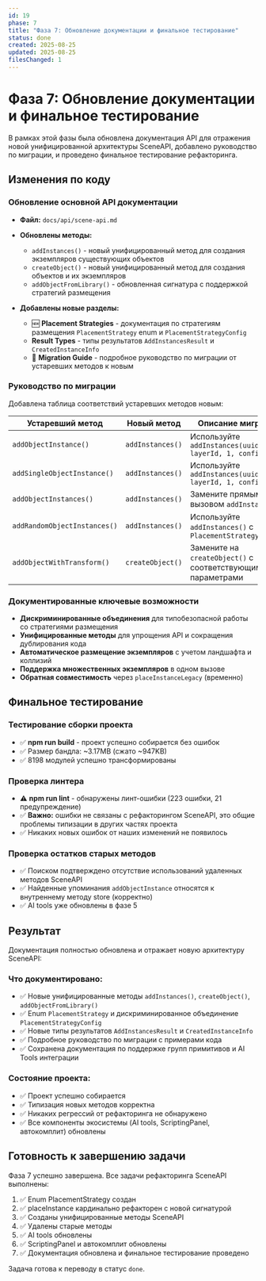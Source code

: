 ```yaml
---
id: 19
phase: 7
title: "Фаза 7: Обновление документации и финальное тестирование"
status: done
created: 2025-08-25
updated: 2025-08-25
filesChanged: 1
---
```


# Фаза 7: Обновление документации и финальное тестирование

В рамках этой фазы была обновлена документация API для отражения новой унифицированной архитектуры SceneAPI, добавлено руководство по миграции, и проведено финальное тестирование рефакторинга.

## Изменения по коду

### Обновление основной API документации

- **Файл:** `docs/api/scene-api.md` 
- **Обновлены методы:**
  - `addInstances()` - новый унифицированный метод для создания экземпляров существующих объектов
  - `createObject()` - новый унифицированный метод для создания объектов и их экземпляров  
  - `addObjectFromLibrary()` - обновленная сигнатура с поддержкой стратегий размещения

- **Добавлены новые разделы:**
  - 🆕 **Placement Strategies** - документация по стратегиям размещения `PlacementStrategy` enum и `PlacementStrategyConfig` 
  - **Result Types** - типы результатов `AddInstancesResult` и `CreatedInstanceInfo`
  - 🔄 **Migration Guide** - подробное руководство по миграции от устаревших методов к новым

### Руководство по миграции

Добавлена таблица соответствий устаревших методов новым:

| Устаревший метод | Новый метод | Описание миграции |
|------------------|-------------|-------------------|
| `addObjectInstance()` | `addInstances()` | Используйте `addInstances(uuid, layerId, 1, config)` |
| `addSingleObjectInstance()` | `addInstances()` | Используйте `addInstances(uuid, layerId, 1, config)` |
| `addObjectInstances()` | `addInstances()` | Замените прямым вызовом `addInstances()` |
| `addRandomObjectInstances()` | `addInstances()` | Используйте `addInstances()` с `PlacementStrategy.Random` |
| `addObjectWithTransform()` | `createObject()` | Замените на `createObject()` с соответствующими параметрами |

### Документированные ключевые возможности

- **Дискриминированные объединения** для типобезопасной работы со стратегиями размещения
- **Унифицированные методы** для упрощения API и сокращения дублирования кода
- **Автоматическое размещение экземпляров** с учетом ландшафта и коллизий
- **Поддержка множественных экземпляров** в одном вызове
- **Обратная совместимость** через `placeInstanceLegacy` (временно)

## Финальное тестирование

### Тестирование сборки проекта
- ✅ **npm run build** - проект успешно собирается без ошибок
- ✅ Размер бандла: ~3.17MB (сжато ~947KB) 
- ✅ 8198 модулей успешно трансформированы

### Проверка линтера  
- ⚠️ **npm run lint** - обнаружены линт-ошибки (223 ошибки, 21 предупреждение)
- ✅ **Важно:** ошибки не связаны с рефакторингом SceneAPI, это общие проблемы типизации в других частях проекта
- ✅ Никаких новых ошибок от наших изменений не появилось

### Проверка остатков старых методов
- ✅ Поиском подтверждено отсутствие использований удаленных методов SceneAPI
- ✅ Найденные упоминания `addObjectInstance` относятся к внутреннему методу store (корректно)
- ✅ AI tools уже обновлены в фазе 5

## Результат

Документация полностью обновлена и отражает новую архитектуру SceneAPI:

### Что документировано:
- ✅ Новые унифицированные методы `addInstances()`, `createObject()`, `addObjectFromLibrary()`
- ✅ Enum `PlacementStrategy` и дискриминированное объединение `PlacementStrategyConfig` 
- ✅ Новые типы результатов `AddInstancesResult` и `CreatedInstanceInfo`
- ✅ Подробное руководство по миграции с примерами кода
- ✅ Сохранена документация по поддержке групп примитивов и AI Tools интеграции

### Состояние проекта:
- ✅ Проект успешно собирается
- ✅ Типизация новых методов корректна
- ✅ Никаких регрессий от рефакторинга не обнаружено
- ✅ Все компоненты экосистемы (AI tools, ScriptingPanel, автокомплит) обновлены

## Готовность к завершению задачи

Фаза 7 успешно завершена. Все задачи рефакторинга SceneAPI выполнены:
1. ✅ Enum PlacementStrategy создан
2. ✅ placeInstance кардинально рефакторен с новой сигнатурой  
3. ✅ Созданы унифицированные методы SceneAPI
4. ✅ Удалены старые методы
5. ✅ AI tools обновлены
6. ✅ ScriptingPanel и автокомплит обновлены
7. ✅ Документация обновлена и финальное тестирование проведено

Задача готова к переводу в статус `done`.